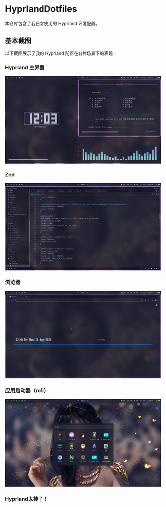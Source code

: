 # HyprlandDotfiles
本仓库包含了我日常使用的 Hyprland 环境配置。
## 基本截图
以下截图展示了我的 Hyprland 配置在各种场景下的表现：
### Hyprland 主界面
![Hyprland基本样式](assets/screen_shot_2024-08-12-12-03-39.png)
### Zed
![zed](assets/screen_shot_2024-08-12-12-04-09.png)
### 浏览器
![chromium](assets/screen_shot_2024-08-12-12-04-25.png)
### 应用启动器（rofi）
![rofi](assets/screen_shot_2024-08-12-12-04-57.png)

### Hyprland太棒了！
